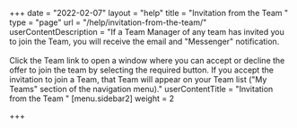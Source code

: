 +++
date = "2022-02-07"
layout = "help"
title = "Invitation from the Team "
type = "page"
url = "/help/invitation-from-the-team/"
userContentDescription = "If a Team Manager of any team has invited you to join the Team, you will receive the email and \"Messenger\" notification.<br><br>Click the Team link to open a window where you can accept or decline the offer to join the team by selecting the required button. If you accept the invitation to join a Team, that Team will appear on your Team list (\"My Teams\" section of the navigation menu)."
userContentTitle = "Invitation from the Team "
[menu.sidebar2]
weight = 2

+++
